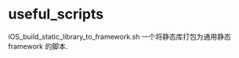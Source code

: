 useful_scripts
==============



iOS_build_static_library_to_framework.sh 
一个将静态库打包为通用静态 framework 的脚本.
